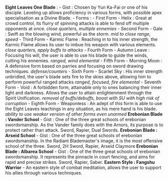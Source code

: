 **Eight Leaves One Blade** : 
	- Gist : Chosen by Yun Ka-Fai or one of his disciple. Leveling up allows proficiency in various forms, with possible apex specialisation as a Divine Blade.
	- Forms :
		- First Form - Helix : Great at crowd control, its flurry of spinning attacks is able to fend off multiple opponents at once. *close quarters, multiple ennemies*
		- Second Form - Gale : Swift as the blowing wind, powerful as the storm. *mid to close range, speed*
		- Third Form - Karmic Flame : Reaching in to his inner strength, the Karmic Flame allows its user to imbue his weapon with various elements. *close quarters, apply buffs to attacks*
		- Fourth Form - Autumn Leave : Focusing his will, the user is able to use his blade to guide the winds, cutting his ennemies. *ranged, wind elemental*
		- Fifth Form - Morning Moon : A defensive form based on parries and focusing on sword drawing techniques. *defense/counters*
		- Sixth Form - Scarlet Sky : His inner strength unbridled, the user's blade sets fire to the skies above, allowing him to perform powerful ranged attacks *ranged, focused, fire elemental*
		- Seventh Form - Void : A forbidden form, attainable only to ones balancing their inner light and darkness. Allows the user to attain enlightenment through the Spirit Unification. *removal of buffs/debuffs, boost with SU with high risk of corruption*
		- Eighth Form - Weaponless : An adept of this form is able to use the Eight Leaves teachings in any situation, as his mere hand is his blade. *ability to use weaker version of other forms even unarmed*
**Erebonian Blade : Vander School**
	- Gist : One of the three great schools of erebonian swordsmanship. As the Vander family does with the Arnors, its purpose is to protect rather than attack. Sword, Rapier, Dual Swords.
**Erebonian Blade : Arseid School**
	- Gist : One of the three great schools of erebonian swordsmanship. In the Radiant Blademaster's image, it is the most offensive school of the three. Sword, 2H Sword, Rapier, Arseid Claymore
**Erebonian Blade : Albarea School**
	- Gist : One of the three great schools of erebonian swordsmanship. It represents the pinnacle in court fencing, and aims for rapid and precise strikes. Sword, Rapier, Saber.
**Eastern Style : Fangshu Warrior**
	- An eastern style of combat meditation, allows the user to support his allies through various techniques.